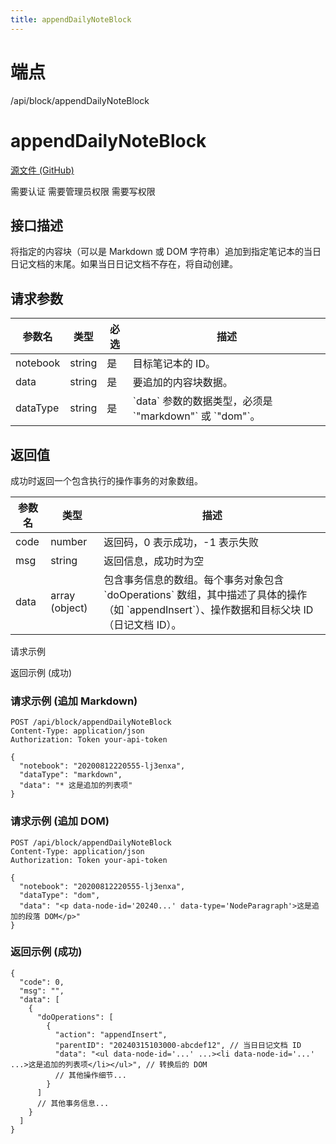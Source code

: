 ```yaml
---
title: appendDailyNoteBlock
---
```

# 端点

/api/block/appendDailyNoteBlock

# appendDailyNoteBlock

[源文件 (GitHub)](https://github.com/siyuan-note/siyuan/blob/master/kernel/api/block_op.go "查看源文件")

需要认证 需要管理员权限 需要写权限

## 接口描述

将指定的内容块（可以是 Markdown 或 DOM 字符串）追加到指定笔记本的当日日记文档的末尾。如果当日日记文档不存在，将自动创建。

## 请求参数

| 参数名 | 类型 | 必选 | 描述 |
| --- | --- | --- | --- |
| notebook | string | 是 | 目标笔记本的 ID。 |
| data | string | 是 | 要追加的内容块数据。 |
| dataType | string | 是 | \`data\` 参数的数据类型，必须是 \`"markdown"\` 或 \`"dom"\`。 |

## 返回值

成功时返回一个包含执行的操作事务的对象数组。

| 参数名 | 类型 | 描述 |
| --- | --- | --- |
| code | number | 返回码，0 表示成功，-1 表示失败 |
| msg | string | 返回信息，成功时为空 |
| data | array (object) | 包含事务信息的数组。每个事务对象包含 \`doOperations\` 数组，其中描述了具体的操作（如 \`appendInsert\`）、操作数据和目标父块 ID（日记文档 ID）。 |

请求示例

返回示例 (成功)

### 请求示例 (追加 Markdown)

```
POST /api/block/appendDailyNoteBlock
Content-Type: application/json
Authorization: Token your-api-token

{
  "notebook": "20200812220555-lj3enxa",
  "dataType": "markdown",
  "data": "* 这是追加的列表项"
}
```

### 请求示例 (追加 DOM)

```
POST /api/block/appendDailyNoteBlock
Content-Type: application/json
Authorization: Token your-api-token

{
  "notebook": "20200812220555-lj3enxa",
  "dataType": "dom",
  "data": "<p data-node-id='20240...' data-type='NodeParagraph'>这是追加的段落 DOM</p>"
}
```

### 返回示例 (成功)

```
{
  "code": 0,
  "msg": "",
  "data": [
    {
      "doOperations": [
        {
          "action": "appendInsert",
          "parentID": "20240315103000-abcdef12", // 当日日记文档 ID
          "data": "<ul data-node-id='...' ...><li data-node-id='...' ...>这是追加的列表项</li></ul>", // 转换后的 DOM
          // 其他操作细节...
        }
      ]
      // 其他事务信息...
    }
  ]
}
```

